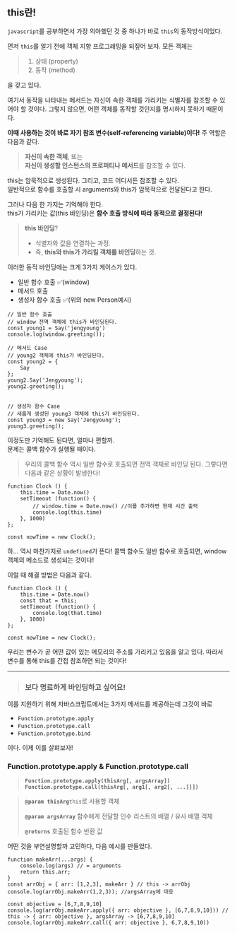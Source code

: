 ## **this란!**

`javascript`를 공부하면서 가장 의아했던 것 중 하나가 바로 `this`의 동작방식이었다.

먼저 `this`를 알기 전에 객체 지향 프로그래밍을 되짚어 보자.
모든 객체는

> 1. 상태 (property)
> 2. 동작 (method)

을 갖고 있다.

여기서 동작을 나타내는 메서드는 자신이 속한 객체를 가리키는 식별자를 참조할 수 있어야 할 것이다.
그렇지 않으면, 어떤 객체를 동작할 것인지를 명시하지 못하기 때문이다.

**이때 사용하는 것이 바로 자기 참조 변수(self-referencing variable)이다!**
주 역할은 다음과 같다.

> **자신이 속한 객체**, 또는  
> **자신이 생성할 인스턴스의 프로퍼티나 메서드**를 참조할 수 있다.

this는 암묵적으로 생성된다. 그리고, 코드 어디서든 참조할 수 있다.  
일반적으로 함수를 호출할 시 arguments와 this가 암묵적으로 전달된다고 한다.

그러나 다음 한 가지는 기억해야 한다.  
this가 가리키는 값(this 바인딩)은 **함수 호출 방식에 따라 동적으로 결정된다!**

> **this 바인딩**?
>
> - 식별자와 값을 연결하는 과정.
> - 즉, **this와 this가 가리킬 객체를 바인딩**하는 것.

이러한 동적 바인딩에는 크게 3가지 케이스가 있다.

- 일반 함수 호출 ✅(window)
- 메서드 호출
- 생성자 함수 호출 ✅(위의 new Person예시)

```
// 일반 함수 호출
// window 전역 객체에 this가 바인딩된다.
const young1 = Say('jengyoung')
console.log(window.greeting());

// 메서드 Case
// young2 객체에 this가 바인딩된다.
const young2 = {
    Say
};
young2.Say('Jengyoung');
young2.greeting();


// 생성자 함수 Case
// 새롭게 생성된 young3 객체에 this가 바인딩된다.
const young3 = new Say('Jengyoung');
young3.greeting();
```

이정도만 기억해도 된다면, 얼마나 편할까.  
문제는 콜백 함수가 실행될 때이다.

> 우리의 콜백 함수 역시 일반 함수로 호출되면 전역 객체로 바인딩 된다. 그렇다면 다음과 같은 상황이 발생한다!

```
function Clock () {
    this.time = Date.now()
    setTimeout (function() {
    	// window.time = Date.now() //이를 추가하면 현재 시간 출력
        console.log(this.time)
    }, 1000)
};

const nowTime = new Clock();
```

하... 역시 마찬가지로 `undefined`가 뜬다!
콜백 함수도 일반 함수로 호출되면, window 객체의 메소드로 생성되는 것이다!

이럴 때 해결 방법은 다음과 같다.

```
function Clock () {
    this.time = Date.now()
    const that = this;
    setTimeout (function() {
        console.log(that.time)
    }, 1000)
};

const nowTime = new Clock();
```

우리는 변수가 곧 어떤 값이 있는 메모리의 주소를 가리키고 있음을 알고 있다. 따라서 변수를 통해 this를 간접 참조하면 되는 것이다!

---

> ### 보다 명료하게 바인딩하고 싶어요!

이를 지원하기 위해 자바스크립트에서는 3가지 메서드를 제공하는데 그것이 바로

- `Function.prototype.apply`
- `Function.prototype.call`
- `Function.prototype.bind`

이다. 이제 이를 살펴보자!

### Function.prototype.apply & Function.prototype.call

> **`Function.prototype.apply(thisArg[, argsArray])`**  
> **`Function.prototype.call(thisArg[, arg1[, arg2[, ...]]])`**

> **`@param thisArg`**`this`로 사용할 객체
>
> **`@param argsArray`** 함수에게 전달할 인수 리스트의 배열 / 유사 배열 객체
>
> **`@returns`** 호출된 함수 반환 값

어떤 것을 부연설명할까 고민하다, 다음 예시를 만들었다.

```
function makeArr(...args) {
    console.log(args) // = arguments
    return this.arr;
}
const arrObj = { arr: [1,2,3], makeArr } // this -> arrObj
console.log(arrObj.makeArr(1,2,3)); //argsArray에 대응

const objective = [6,7,8,9,10]
console.log(arrObj.makeArr.apply({ arr: objective }, [6,7,8,9,10])) // this -> { arr: objective }, argsArray -> [6,7,8,9,10]
console.log(arrObj.makeArr.call({ arr: objective }, 6,7,8,9,10))
```
